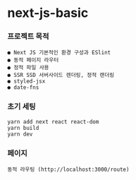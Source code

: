 # next-js-basic

### 프로젝트 목적
    ● Next JS 기본적인 환경 구성과 ESlint
    ● 동적 페이지 라우터
    ● 정적 파일 사용
    ● SSR SSD 서버사이드 렌더링, 정적 랜더링
    ● styled-jsx
    ● date-fns

### 초기 세팅
    yarn add next react react-dom
    yarn build
    yarn dev


### 페이지
    동적 라우팅 (http://localhost:3000/route)
